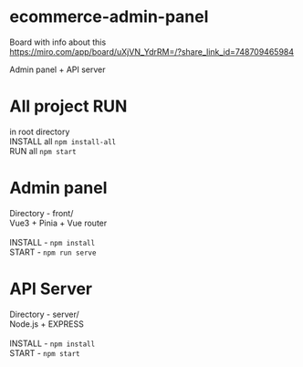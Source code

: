# ecommerce-admin-panel
Board with info about this<br>
https://miro.com/app/board/uXjVN_YdrRM=/?share_link_id=748709465984

Admin panel + API server <br>

# All project RUN
in root directory<br>
INSTALL all <code>npm install-all</code><br>
RUN all <code>npm start</code><br>

# Admin panel
Directory - front/<br>
Vue3 + Pinia + Vue router<br>
<br>
INSTALL - <code>npm install</code><br>
START - <code>npm run serve</code><br>

# API Server
Directory - server/<br>
Node.js + EXPRESS<br>
<br>
INSTALL - <code>npm install</code><br>
START - <code>npm start</code><br>
